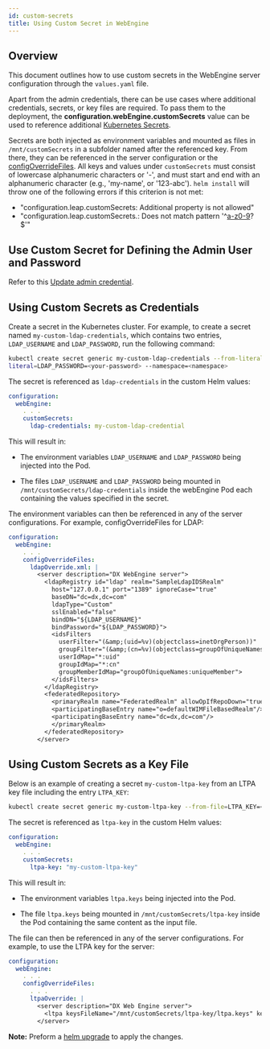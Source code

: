 ```yaml
---
id: custom-secrets
title: Using Custom Secret in WebEngine
---
```


## Overview
This document outlines how to use custom secrets in the WebEngine server configuration through the `values.yaml` file.

Apart from the admin credentials, there can be use cases where additional credentials, secrets, or key files are required. To pass them to the deployment, the **configuration.webEngine.customSecrets** value can be used to reference additional [Kubernetes Secrets](https://kubernetes.io/docs/concepts/configuration/secret/).

Secrets are both injected as environment variables and mounted as files in `/mnt/customSecrets` in a subfolder named after the referenced key. From there, they can be referenced in the server configuration or the [configOverrideFiles](./configuration-changes-using-overrides.md).
All keys and values under `customSecrets` must consist of lowercase alphanumeric characters or '-', and must start and end with an alphanumeric character (e.g., 'my-name', or '123-abc'). `helm install` will throw one of the following errors if this criterion is not met:

- "configuration.leap.customSecrets: Additional property is not allowed"
- "configuration.leap.customSecrets.: Does not match pattern '^[a-z0-9]([-a-z0-9]*[a-z0-9])?$'"

## Use Custom Secret for Defining the Admin User and Password

Refer to this [Update admin credential](./update-wpsadmin-password.md).

## Using Custom Secrets as Credentials

Create a secret in the Kubernetes cluster. 
For example, to create a secret named `my-custom-ldap-credentials`, which contains two entries, `LDAP_USERNAME` and `LDAP_PASSWORD`, run the following command:

```bash
kubectl create secret generic my-custom-ldap-credentials --from-literal=LDAP_USERNAME=<your-username> --from-
literal=LDAP_PASSWORD=<your-password> --namespace=<namespace> 
```

The secret is referenced as `ldap-credentials` in the custom Helm values:

```yaml
configuration: 
  webEngine:
    . . . 
    customSecrets: 
      ldap-credentials: my-custom-ldap-credential
```

This will result in:

- The environment variables `LDAP_USERNAME` and `LDAP_PASSWORD` being injected into the Pod.

- The files `LDAP_USERNAME` and `LDAP_PASSWORD` being mounted in `/mnt/customSecrets/ldap-credentials` inside the webEngine Pod each containing the values specified in the secret.

The environment variables can then be referenced in any of the server configurations. For example, configOverrideFiles for LDAP:

```yaml
configuration: 
  webEngine:
    . . .
    configOverrideFiles:
      ldapOverride.xml: | 
        <server description="DX WebEngine server"> 
          <ldapRegistry id="ldap" realm="SampleLdapIDSRealm"
            host="127.0.0.1" port="1389" ignoreCase="true"
            baseDN="dc=dx,dc=com"
            ldapType="Custom"
            sslEnabled="false"
            bindDN="${LDAP_USERNAME}"
            bindPassword="${LDAP_PASSWORD}">
            <idsFilters
              userFilter="(&amp;(uid=%v)(objectclass=inetOrgPerson))"
              groupFilter="(&amp;(cn=%v)(objectclass=groupOfUniqueNames))"
              userIdMap="*:uid"
              groupIdMap="*:cn"
              groupMemberIdMap="groupOfUniqueNames:uniqueMember">
            </idsFilters>
          </ldapRegistry>
          <federatedRepository>
            <primaryRealm name="FederatedRealm" allowOpIfRepoDown="true">
            <participatingBaseEntry name="o=defaultWIMFileBasedRealm"/>
            <participatingBaseEntry name="dc=dx,dc=com"/>
            </primaryRealm>
          </federatedRepository>
        </server>
```

## Using Custom Secrets as a Key File

Below is an example of creating a secret `my-custom-ltpa-key` from an LTPA key file including the entry `LTPA_KEY`:

``` bash
kubectl create secret generic my-custom-ltpa-key --from-file=LTPA_KEY=<path-to-key-file> --namespace=<namespace>
```

The secret is referenced as `ltpa-key` in the custom Helm values:

```yaml
configuration: 
  webEngine:
    . . . 
    customSecrets: 
      ltpa-key: "my-custom-ltpa-key"
```

This will result in:

- The environment variables `ltpa.keys` being injected into the Pod.

- The file `ltpa.keys` being mounted in `/mnt/customSecrets/ltpa-key` inside the Pod containing the same content as the input file.

The file can then be referenced in any of the server configurations. For example, to use the LTPA key for the server:

```yaml
configuration: 
  webEngine:
    . . . 
    configOverrideFiles: 
      . . .
      ltpaOverride: | 
        <server description="DX Web Engine server">  
          <ltpa keysFileName="/mnt/customSecrets/ltpa-key/ltpa.keys" keysPassword="myLtpaKeyPassword" /> 
        </server> 
```

**Note:** Preform a [helm upgrade](./helm-upgrade-values.md) to apply the changes.

